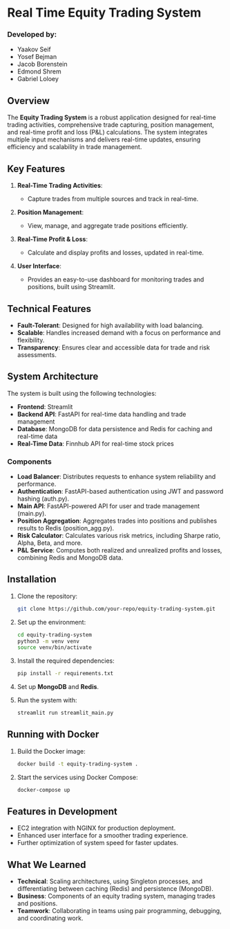 # Real Time Equity Trading System

### Developed by:
- Yaakov Seif
- Yosef Bejman
- Jacob Borenstein
- Edmond Shrem
- Gabriel Loloey

## Overview

The **Equity Trading System** is a robust application designed for real-time trading activities, comprehensive trade capturing, position management, and real-time profit and loss (P&L) calculations. The system integrates multiple input mechanisms and delivers real-time updates, ensuring efficiency and scalability in trade management.

## Key Features

1. **Real-Time Trading Activities**: 
   - Capture trades from multiple sources and track in real-time.

2. **Position Management**:
   - View, manage, and aggregate trade positions efficiently.

3. **Real-Time Profit & Loss**:
   - Calculate and display profits and losses, updated in real-time.

4. **User Interface**:
   - Provides an easy-to-use dashboard for monitoring trades and positions, built using Streamlit.

## Technical Features

- **Fault-Tolerant**: Designed for high availability with load balancing.
- **Scalable**: Handles increased demand with a focus on performance and flexibility.
- **Transparency**: Ensures clear and accessible data for trade and risk assessments.

## System Architecture

The system is built using the following technologies:

- **Frontend**: Streamlit
- **Backend API**: FastAPI for real-time data handling and trade management
- **Database**: MongoDB for data persistence and Redis for caching and real-time data
- **Real-Time Data**: Finnhub API for real-time stock prices

### Components

- **Load Balancer**: Distributes requests to enhance system reliability and performance.
- **Authentication**: FastAPI-based authentication using JWT and password hashing (auth.py).
- **Main API**: FastAPI-powered API for user and trade management (main.py).
- **Position Aggregation**: Aggregates trades into positions and publishes results to Redis (position_agg.py).
- **Risk Calculator**: Calculates various risk metrics, including Sharpe ratio, Alpha, Beta, and more.
- **P&L Service**: Computes both realized and unrealized profits and losses, combining Redis and MongoDB data.

## Installation

1. Clone the repository:
   ```bash
   git clone https://github.com/your-repo/equity-trading-system.git
   ```

2. Set up the environment:
   ```bash
   cd equity-trading-system
   python3 -m venv venv
   source venv/bin/activate
   ```

3. Install the required dependencies:
   ```bash
   pip install -r requirements.txt
   ```

4. Set up **MongoDB** and **Redis**.

5. Run the system with:
   ```bash
   streamlit run streamlit_main.py
   ```

## Running with Docker

1. Build the Docker image:
   ```bash
   docker build -t equity-trading-system .
   ```

2. Start the services using Docker Compose:
   ```bash
   docker-compose up
   ```

## Features in Development

- EC2 integration with NGINX for production deployment.
- Enhanced user interface for a smoother trading experience.
- Further optimization of system speed for faster updates.

## What We Learned

- **Technical**: Scaling architectures, using Singleton processes, and differentiating between caching (Redis) and persistence (MongoDB).
- **Business**: Components of an equity trading system, managing trades and positions.
- **Teamwork**: Collaborating in teams using pair programming, debugging, and coordinating work.
